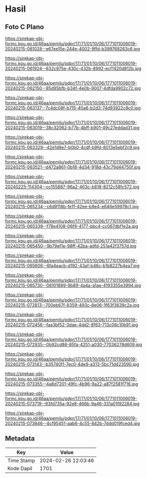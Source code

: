 # Hasil

## Foto C Plano

https://sirekap-obj-formc.kpu.go.id/46aa/pemilu/pdpr/17/71/01/10/06/1771011006019-20240215-061028--e67ee15e-244e-4002-9ffd-b399768263c6.jpg

https://sirekap-obj-formc.kpu.go.id/46aa/pemilu/pdpr/17/71/01/10/06/1771011006019-20240215-061924--632c975e-430c-432b-8992-ecf1420d812b.jpg

https://sirekap-obj-formc.kpu.go.id/46aa/pemilu/pdpr/17/71/01/10/06/1771011006019-20240215-062150--95d95bfb-b34f-4e0b-9007-4dfda9902c72.jpg

https://sirekap-obj-formc.kpu.go.id/46aa/pemilu/pdpr/17/71/01/10/06/1771011006019-20240215-063137--7c4dc08f-b715-40a6-b2d3-74d93922c8c0.jpg

https://sirekap-obj-formc.kpu.go.id/46aa/pemilu/pdpr/17/71/01/10/06/1771011006019-20240215-063019--38c32062-b77b-4bff-b901-49c27eddad31.jpg

https://sirekap-obj-formc.kpu.go.id/46aa/pemilu/pdpr/17/71/01/10/06/1771011006019-20240215-063329--42e1d9e7-b0b0-4cdf-b9fd-8013e5ebf2c9.jpg

https://sirekap-obj-formc.kpu.go.id/46aa/pemilu/pdpr/17/71/01/10/06/1771011006019-20240215-063521--d472a861-0b18-4d34-918d-43c79d44750f.jpg

https://sirekap-obj-formc.kpu.go.id/46aa/pemilu/pdpr/17/71/01/10/06/1771011006019-20240225-114304--cc155887-96a2-463c-b818-8212c58fc572.jpg

https://sirekap-obj-formc.kpu.go.id/46aa/pemilu/pdpr/17/71/01/10/06/1771011006019-20240215-065234--c6d9118b-fe11-42ee-b9e4-e646e59978c1.jpg

https://sirekap-obj-formc.kpu.go.id/46aa/pemilu/pdpr/17/71/01/10/06/1771011006019-20240215-065339--f78e4108-06f9-4177-bbc4-cc067dbf1e2a.jpg

https://sirekap-obj-formc.kpu.go.id/46aa/pemilu/pdpr/17/71/01/10/06/1771011006019-20240215-065450--9b79ef1e-98ff-42ba-adfd-251a42f3757d.jpg

https://sirekap-obj-formc.kpu.go.id/46aa/pemilu/pdpr/17/71/01/10/06/1771011006019-20240215-065606--6fa4eacb-d192-43af-b46c-b1b8227b4ea7.jpg

https://sirekap-obj-formc.kpu.go.id/46aa/pemilu/pdpr/17/71/01/10/06/1771011006019-20240215-065730--08101899-9b89-4a4a-a1ae-4193355e3994.jpg

https://sirekap-obj-formc.kpu.go.id/46aa/pemilu/pdpr/17/71/01/10/06/1771011006019-20240215-072813--700eb67f-8359-493c-8e06-1f63f3639c2a.jpg

https://sirekap-obj-formc.kpu.go.id/46aa/pemilu/pdpr/17/71/01/10/06/1771011006019-20240215-072456--faa3bf52-3dae-4dd2-8f63-713c08c10b91.jpg

https://sirekap-obj-formc.kpu.go.id/46aa/pemilu/pdpr/17/71/01/10/06/1771011006019-20240215-072935--0b92cd86-85fa-4251-a030-77036278d609.jpg

https://sirekap-obj-formc.kpu.go.id/46aa/pemilu/pdpr/17/71/01/10/06/1771011006019-20240215-073143--b35740f1-7ec0-4de9-a313-5bc71d423590.jpg

https://sirekap-obj-formc.kpu.go.id/46aa/pemilu/pdpr/17/71/01/10/06/1771011006019-20240215-073355--4a8d7201-49fc-4b96-9a22-a87f2581f716.jpg

https://sirekap-obj-formc.kpu.go.id/46aa/pemilu/pdpr/17/71/01/10/06/1771011006019-20240215-073719--93fd735a-92e8-466b-9a46-331a01f92284.jpg

https://sirekap-obj-formc.kpu.go.id/46aa/pemilu/pdpr/17/71/01/10/06/1771011006019-20240215-073846--4cf95451-aab6-4c55-842b-7ddd019fced4.jpg


## Metadata

| Key        | Value               |
| ---------- | ------------------- |
| Time Stamp | 2024-02-26 12:03:46 |
| Kode Dapil | 1701                |



